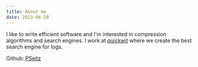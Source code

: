 ```yaml
---
title: About me
date: 2023-06-18
---
```


I like to write efficient software and I'm interested in compression algorithms and search engines.
I work at [quickwit](https://github.com/quickwit-oss/quickwit) where we create the best search engine for logs.

Github: [PSeitz](https://github.com/PSeitz)
